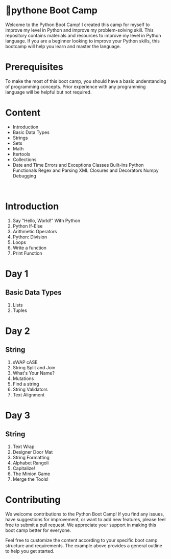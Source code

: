 # 📝pythone Boot Camp
Welcome to the Python Boot Camp! I created this camp for myself to improve my level in Python and improve my problem-solving skill. This repository contains materials and resources to improve my level in Python language. If you are a beginner looking to improve your Python skills, this bootcamp will help you learn and master the language.



# Prerequisites
To make the most of this boot camp, you should have a basic understanding of programming concepts. Prior experience with any programming language will be helpful but not required. 
# Content
- Introduction
- Basic Data Types
- Strings
- Sets
- Math
- Itertools
- Collections
- Date and Time
Errors and Exceptions
Classes
Built-Ins
Python Functionals
Regex and Parsing
XML
Closures and Decorators
Numpy
Debugging

</br>

# Introduction
1. Say "Hello, World!" With Python
2. Python If-Else
3. Arithmetic Operators
4. Python: Division
5. Loops
6. Write a function
7. Print Function
# Day 1 
## Basic Data Types

1. Lists
2. Tuples

# Day 2
## String
1. sWAP cASE
2. String Split and Join
3. What's Your Name?
4. Mutations
5. Find a string
6. String Validators
7. Text Alignment
# Day 3
## String
1. Text Wrap
2. Designer Door Mat
3. String Formatting
4. Alphabet Rangoli
5. Capitalize!
6. The Minion Game
7. Merge the Tools!
# Contributing
We welcome contributions to the Python Boot Camp! If you find any issues, have suggestions for improvement, or want to add new features, please feel free to submit a pull request. We appreciate your support in making this boot camp better for everyone.



Feel free to customize the content according to your specific boot camp structure and requirements. The example above provides a general outline to help you get started.
